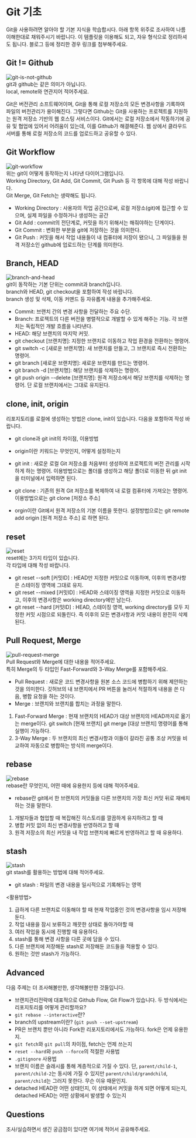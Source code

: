 # Git 기초

Git을 사용하려면 알아야 할 기본 지식을 학습합시다. 아래 항목 위주로 조사하여 나름 이해한대로 채워주시기 바랍니다. 이 템플릿을 이용해도 되고, 자유 형식으로 정리하셔도 됩니다. 블로그 등에 정리한 경우 링크를 첨부해주세요.

## Git != Github

![git-is-not-github](https://user-images.githubusercontent.com/51331195/160232512-3d6686ca-4ae3-4f11-a8d7-c893c0a7526a.png)  
git과 github는 같은 의미가 아닙니다.  
local, remote와 연관지어 적어주세요.

Git은 버전관리 소프트웨어이며, Git을 통해 로컬 저장소의 모든 변경사항을 기록하여 파일의 버전관리가 용이해진다. 그렇다면 Github는 Git을 사용하는 프로젝트를 지원하는 원격 저장소 기반의 웹 호스팅 서비스이다. Git에서는 로컬 저장소에서 작동하기에 공유 및 협업에 있어서 어려움이 있는데, 이를 Github가 해결해준다. 웹 상에서 클라우드 서버를 통해 로컬 저장소의 코드를 업로드하고 공유할 수 있다.

## Git Workflow

![git-workflow](https://cdn-media-1.freecodecamp.org/images/1*iL2J8k4ygQlg3xriKGimbQ.png)  
위는 git이 어떻게 동작하는지 나타낸 다이어그램입니다.  
Working Directory, Git Add, Git Commit, Git Push 등 각 항목에 대해 작성 바랍니다.  
Git Merge, Git Fetch는 생략해도 됩니다.

- Working Directory : 사용자의 작업 공간으로써, 로컬 저장소(git)에 접근할 수 있으며, 실제 파일을 수정하거나 생성하는 공간
- Git Add : commit의 전단계로, 커밋을 하기 위해서는 해줘야하는 단계이다.
- Git Commit : 변화한 부분을 git에 저장하는 것을 의미한다.
- Git Push : 커밋을 해서 작업 내용들이 내 컴퓨터에 저장이 됐으니, 그 파일들을 원격 저장소인 github에 업로드하는 단계를 의미한다.

## Branch, HEAD

![branch-and-head](https://ihatetomatoes.net/wp-content/uploads/2020/04/07-head-pointer.png)  
git이 동작하는 기본 단위는 commit과 branch입니다.  
branch와 HEAD, git checkout을 포함하여 작성 바랍니다.  
branch 생성 및 삭제, 이동 커맨드 등 자유롭게 내용을 추가해주세요.

- Commit: 브랜치 간의 변경 사항을 전달하는 주요 수단.
- Branch: 프로젝트의 다른 버전을 병렬적으로 개발할 수 있게 해주는 기능. 각 브랜치는 독립적인 개발 흐름을 나타낸다.
- HEAD: 해당 브랜치의 마지막 커밋.
- git checkout [브랜치명]: 지정한 브랜치로 이동하고 작업 환경을 전환하는 명령어.
- git switch -c [새로운 브랜치명]: 새 브랜치를 만들고, 그 브랜치로 즉시 전환하는 명령어.
- git branch [새로운 브랜치명]: 새로운 브랜치를 만드는 명령어. 
- git branch -d [브랜치명]: 해당 브랜치를 삭제하는 명령어.
- git push origin --delete [브랜치명]: 원격 저장소에서 해당 브랜치를 삭제하는 명령어. 단 로컬 브랜치에서는 그대로 유지된다.

## clone, init, origin

리포지토리를 로컬에 생성하는 방법은 clone, init이 있습니다. 다음을 포함하여 작성 바랍니다.

- git clone과 git init의 차이점, 이용방법
- origin이란 키워드는 무엇인지, 어떻게 설정하는지

- git init : 새로운 로컬 Git 저장소를 처음부터 생성하여 프로젝트의 버전 관리를 시작하게 하는 명령어. 이용방법으로는 폴더를 생성하고 해당 폴더로 이동한 뒤 git init 을 터미널에서 입력하면 된다.
- git clone : 기존의 원격 Git 저장소를 복제하여 내 로컬 컴퓨터에 가져오는 명령어. 이용방법으로는 git clone [저장소 주소]
- orgin이란 Git에서 원격 저장소의 기본 이름을 뜻한다. 설정방법으로는 git remote add origin [원격 저장소 주소] 로 하면 된다.

## reset

![reset](https://user-images.githubusercontent.com/51331195/160235594-8836570b-e8bf-484a-bb92-b2bd6d873066.png)  
reset에는 3가지 타입이 있습니다.  
각 타입에 대해 작성 바랍니다.

- git reset --soft [커밋ID] : HEAD만 지정한 커밋으로 이동하며, 이후의 변경사항은 스테이징 영역에 그대로 유지. 
- git reset --mixed [커밋ID] : HEAD와 스테이징 영역을 지정한 커밋으로 이동하고, 이후의 변경사항은 working directory에만 남는다. 
- git reset --hard [커밋ID] : HEAD, 스테이징 영역, working directory를 모두 지정한 커밋 시점으로 되돌린다. 즉 이후의 모든 변경사항과 커밋 내용이 완전히 삭제된다. 

## Pull Request, Merge

![pull-request-merge](https://atlassianblog.wpengine.com/wp-content/uploads/bitbucket411-blog-1200x-branches2.png)  
Pull Request와 Merge에 대한 내용을 적어주세요.  
특히 Merge의 두 타입인 Fast-Forward와 3-Way Merge를 포함해주세요.

- Pull Request : 새로운 코드 변경사항을 원본 소스 코드에 병합하기 위해 제안하는 것을 의미한다. 깃허브의 내 브랜치에서 PR 버튼을 눌러서 적절하게 내용을 쓴 다음, 병합 요청을 하는 것이다.
- Merge : 브랜치와 브랜치를 합치는 과정을 말한다.

1. Fast-Forward Merge : 현재 브랜치의 HEAD가 대상 브랜치의 HEAD까지로 옮기는 merge이다. git switch [현재 브랜치] git merge [대상 브랜치] 명령어를 통해 실행이 가능하다.
2. 3-Way Merge : 두 브랜치의 최신 변경사항과 이들이 갈라진 공통 조상 커밋을 비교하여 자동으로 병합하는 방식의 merge이다.

## rebase

![rebase](https://user-images.githubusercontent.com/51331195/160234052-7fe70f85-5906-4474-b809-782adae92b3c.png)  
rebase란 무엇인지, 어떤 때에 유용한지 등에 대해 적어주세요.

- rebase란 git에서 한 브랜치의 커밋들을 다른 브랜치의 가장 최신 커밋 뒤로 재배치하는 것을 말한다. 

1. 개발자들과 협업할 때 복잡해진 히스토리를 깔끔하게 유지하려고 할 때 
2. 병합 커밋 없이 최신 변경사항을 반영하려고 할 때
3. 원격 저장소의 최신 커밋을 내 작업 브랜치에 빠르게 반영하려고 할 때 유용하다.

## stash

![stash](https://d8it4huxumps7.cloudfront.net/bites/wp-content/banners/2023/4/642a663eaff96_git_stash.png)  
git stash를 활용하는 방법에 대해 적어주세요.

- git stash : 파일의 변경 내용을 일시적으로 기록해두는 영역

<활용방법>

1. 급하게 다른 브랜치로 이동해야 할 때 현재 작업중인 것의 변경사항을 임시 저장해둔다.
2. 작업 내용을 잠시 보류하고 깨끗한 상태로 돌아가야할 때
3. 여러 작업을 동시에 진행할 때 유용하다.
4. stash를 통해 변경 사항을 다른 곳에 담을 수 있다.
5. 다른 브랜치에 저장해둔 stash로 저장해둔 코드들을 적용할 수 있다.
6. 원하는 것만 stash가 가능하다.

## Advanced

다음 주제는 더 조사해볼만한, 생각해볼만한 것들입니다.

- 브랜치관리전략에 대표적으로 Github Flow, Git Flow가 있습니다. 두 방식에서는 리포지토리를 어떻게 관리할까요?
- `git rebase --interactive`란?
- branch의 upstream이란? (`git push --set-upstream`)
- PR은 브랜치 뿐만 아니라 Fork한 리포지토리에서도 가능하다. fork은 언제 유용한지.
- `git fetch`와 `git pull`의 차이점, fetch는 언제 쓰는지
- `reset --hard`와 `push --force`의 적절한 사용법
- `.gitignore` 사용법
- 브랜치 이름은 슬래시를 통해 계층적으로 가질 수 있다. 단, `parent/child-1`, `parent/child-2`는 동시에 가질 수 있지만 `parent/child/grandchild`, `parent/child`는 그러지 못한다. 무슨 이유 때문인지.
- detached HEAD란 어떤 상태인지, 이 상태에서 커밋을 하게 되면 어떻게 되는지, detached HEAD는 어떤 상황에서 발생할 수 있는지

## Questions

조사/실습하면서 생긴 궁금점이 있다면 여기에 적어서 공유해주세요.
